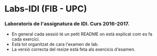 # Labs-IDI (FIB - UPC)
### Laboratoris de l'assignatura de IDI. Curs 2016-2017.
 * En general cada sessió té un petit README on està explicat com es fa cada exercici.
 * Està tot organitzat de cara l'examen de lab.
 * La versió correcta del resize està feta als exercicis d'examen.
